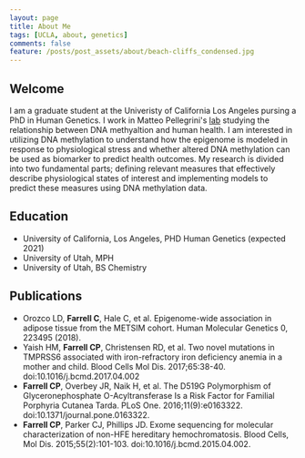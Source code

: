 ```yaml
---
layout: page
title: About Me
tags: [UCLA, about, genetics]
comments: false
feature: /posts/post_assets/about/beach-cliffs_condensed.jpg
---
```

## Welcome

I am a graduate student at the Univeristy of California Los Angeles pursing a PhD in Human Genetics.  I work in Matteo Pellegrini's [lab](https://www.pellegrini.mcdb.ucla.edu/) studying the relationship between DNA methyaltion and human health. I am interested in utilizing DNA methylation to understand how the epigenome is modeled in response to physiological stress and whether altered DNA methylation can be used as biomarker to predict health outcomes. My research is divided into two fundamental parts; defining relevant measures that effectively describe physiological states of interest and implementing models to predict these measures using DNA methylation data.

## Education
- University of California, Los Angeles, PHD Human Genetics (expected 2021)
- University of Utah, MPH
- University of Utah, BS Chemistry

## Publications
- Orozco LD, **Farrell C**, Hale C, et al. Epigenome-wide association in adipose tissue from the METSIM cohort. Human Molecular Genetics 0, 223495 (2018).
- Yaish HM, **Farrell CP**, Christensen RD, et al. Two novel mutations in TMPRSS6 associated with iron-refractory iron deficiency anemia in a mother and child. Blood Cells Mol Dis. 2017;65:38-40. doi:10.1016/j.bcmd.2017.04.002
- **Farrell CP**, Overbey JR, Naik H, et al. The D519G Polymorphism of Glyceronephosphate O-Acyltransferase Is a Risk Factor for Familial Porphyria Cutanea Tarda. PLoS One. 2016;11(9):e0163322. doi:10.1371/journal.pone.0163322.
- **Farrell CP**, Parker CJ, Phillips JD. Exome sequencing for molecular characterization of non-HFE hereditary hemochromatosis. Blood Cells, Mol Dis. 2015;55(2):101-103. doi:10.1016/j.bcmd.2015.04.002.
